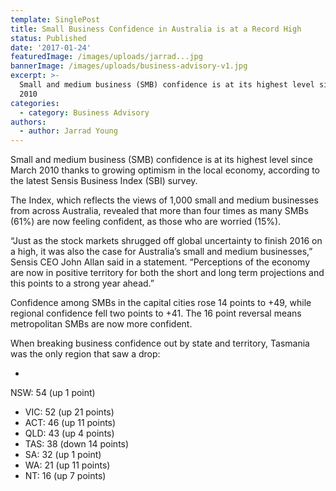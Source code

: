 ```yaml
---
template: SinglePost
title: Small Business Confidence in Australia is at a Record High
status: Published
date: '2017-01-24'
featuredImage: /images/uploads/jarrad...jpg
bannerImage: /images/uploads/business-advisory-v1.jpg
excerpt: >-
  Small and medium business (SMB) confidence is at its highest level since March
  2010
categories:
  - category: Business Advisory
authors:
  - author: Jarrad Young
---
```


Small and medium business (SMB) confidence is at its highest level since March 2010 thanks to growing optimism in the local economy, according to the latest Sensis Business Index (SBI) survey.

The Index, which reflects the views of 1,000 small and medium businesses from across Australia, revealed that more than four times as many SMBs (61%) are now feeling confident, as those who are worried (15%).

“Just as the stock markets shrugged off global uncertainty to finish 2016 on a high, it was also the case for Australia’s small and medium businesses,” Sensis CEO John Allan said in a statement. “Perceptions of the economy are now in positive territory for both the short and long term projections and this points to a strong year ahead.”

Confidence among SMBs in the capital cities rose 14 points to +49, while regional confidence fell two points to +41. The 16 point reversal means metropolitan SMBs are now more confident.

When breaking business confidence out by state and territory, Tasmania was the only region that saw a drop:

-

NSW: 54 (up 1 point)

- VIC: 52 (up 21 points)
- ACT: 46 (up 11 points)
- QLD: 43 (up 4 points)
- TAS: 38 (down 14 points)
- SA: 32 (up 1 point)
- WA: 21 (up 11 points)
- NT: 16 (up 7 points)
